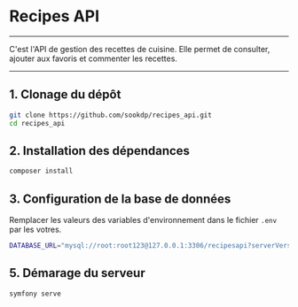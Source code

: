 # Recipes API

---
C'est l'API de gestion des recettes de cuisine. Elle permet de consulter, ajouter aux favoris et commenter les recettes.

---
## 1. Clonage du dépôt

```bash
git clone https://github.com/sookdp/recipes_api.git
cd recipes_api
```

## 2. Installation des dépendances

```bash
composer install
```

## 3. Configuration de la base de données

Remplacer les valeurs des variables d'environnement dans le fichier `.env` par les votres.

```bash
DATABASE_URL="mysql://root:root123@127.0.0.1:3306/recipesapi?serverVersion=8.0.32&charset=utf8mb4"
```

## 5. Démarage du serveur

```bash
symfony serve
```
